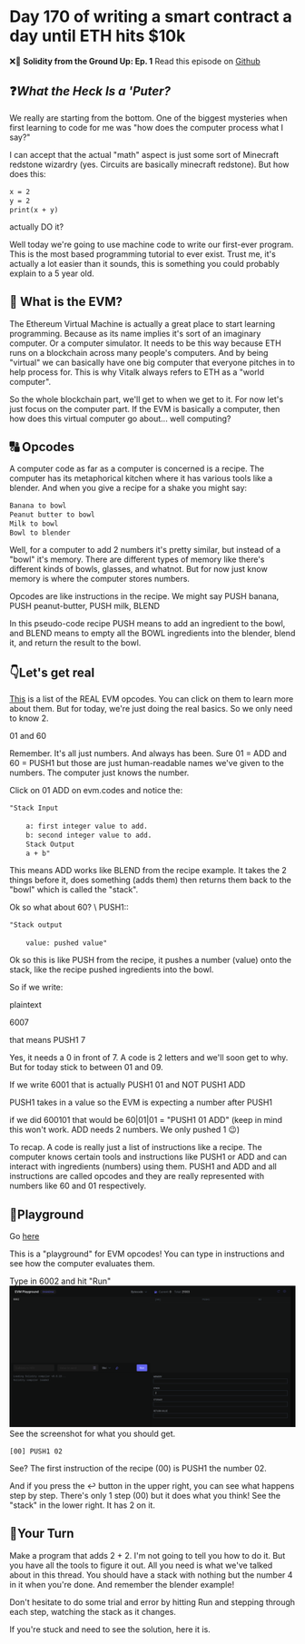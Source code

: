 # Day 170 of writing a smart contract a day until ETH hits $10k

❌🦜 **Solidity from the Ground Up: Ep. 1**
Read this episode on [Github](https://github.com/CarsonCase/Solidity-from-the-Ground-Up/blob/master/1_helloMachineCode.md)

## ❓*What the Heck Is a 'Puter?*

We really are starting from the bottom. One of the biggest mysteries when first learning to code for me was "how does the computer process what I say?"

I can accept that the actual "math" aspect is just some sort of Minecraft redstone wizardry (yes. Circuits are basically minecraft redstone). But how does this:

```
x = 2
y = 2
print(x + y)
```
actually DO it?

Well today we're going to use machine code to write our first-ever program. This is the most based programming tutorial to ever exist. Trust me, it's actually a lot easier than it sounds, this is something you could probably explain to a 5 year old.

## 📀 What is the EVM?
The Ethereum Virtual Machine is actually a great place to start learning programming. Because as its name implies it's sort of an imaginary computer. Or a computer simulator. It needs to be this way because ETH runs on a blockchain across many people's computers. And by being "virtual" we can basically have one big computer that everyone pitches in to help process for. This is why Vitalk always refers to ETH as a "world computer".

So the whole blockchain part, we'll get to when we get to it. For now let's just focus on the computer part. If the EVM is basically a computer, then how does this virtual computer go about... well computing?

## 🔠 Opcodes
A computer code as far as a computer is concerned is a recipe. The computer has its metaphorical kitchen where it has various tools like a blender. And when you give a recipe for a shake you might say:

    Banana to bowl
    Peanut butter to bowl
    Milk to bowl
    Bowl to blender

Well, for a computer to add 2 numbers it's pretty similar, but instead of a "bowl" it's memory. There are different types of memory like there's different kinds of bowls, glasses, and whatnot. But for now just know memory is where the computer stores numbers.

Opcodes are like instructions in the recipe. We might say PUSH banana, PUSH peanut-butter, PUSH milk, BLEND

In this pseudo-code recipe PUSH means to add an ingredient to the bowl, and BLEND means to empty all the BOWL ingredients into the blender, blend it, and return the result to the bowl.

## 👇Let's get real
[This](www.evm.codes) is a list of the REAL EVM opcodes. You can click on them to learn more about them. But for today, we're just doing the real basics. So we only need to know 2.

01 and 60

Remember. It's all just numbers. And always has been. Sure 01 = ADD and 60 = PUSH1 but those are just human-readable names we've given to the numbers. The computer just knows the number.

Click on 01 ADD on evm.codes and notice the:

    "Stack Input

        a: first integer value to add.
        b: second integer value to add.
        Stack Output
        a + b"

This means ADD works like BLEND from the recipe example. It takes the 2 things before it, does something (adds them) then returns them back to the "bowl" which is called the "stack".

Ok so what about 60? \ PUSH1::

    "Stack output

        value: pushed value"

Ok so this is like PUSH from the recipe, it pushes a number (value) onto the stack, like the recipe pushed ingredients into the bowl.

So if we write:

plaintext

6007

that means PUSH1 7

Yes, it needs a 0 in front of 7. A code is 2 letters and we'll soon get to why. But for today stick to between 01 and 09.

If we write 6001 that is actually PUSH1 01
and NOT PUSH1 ADD

PUSH1 takes in a value so the EVM is expecting a number after PUSH1

if we did 600101 that would be 60|01|01 = "PUSH1 01 ADD"
(keep in mind this won't work. ADD needs 2 numbers. We only pushed 1 😉)

To recap. A code is really just a list of instructions like a recipe. The computer knows certain tools and instructions like PUSH1 or ADD and can interact with ingredients (numbers) using them. PUSH1 and ADD and all instructions are called opcodes and they are really represented with numbers like 60 and 01 respectively.

## 🛝Playground
Go [here](www.evm.codes/playground?fork=shanghai&unit=Wei&codeType=Bytecode&code='')

This is a "playground" for EVM opcodes! You can type in instructions and see how the computer evaluates them.

Type in 6002 and hit "Run"
![Screenshot of evm.codes playground](<images/Screenshot from 2023-12-14 21-31-10.png>)
See the screenshot for what you should get.

    [00] PUSH1 02

See? The first instruction of the recipe (00) is PUSH1 the number 02.

And if you press the ↩️ button in the upper right, you can see what happens step by step. There's only 1 step (00) but it does what you think! See the "stack" in the lower right. It has 2 on it.

## 🫵Your Turn
Make a program that adds 2 + 2. I'm not going to tell you how to do it. But you have all the tools to figure it out. All you need is what we've talked about in this thread. You should have a stack with nothing but the number 4 in it when you're done. And remember the blender example!

Don't hesitate to do some trial and error by hitting Run and stepping through each step, watching the stack as it changes.

If you're stuck and need to see the solution, here it is.